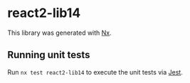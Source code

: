 # react2-lib14

This library was generated with [Nx](https://nx.dev).

## Running unit tests

Run `nx test react2-lib14` to execute the unit tests via [Jest](https://jestjs.io).
